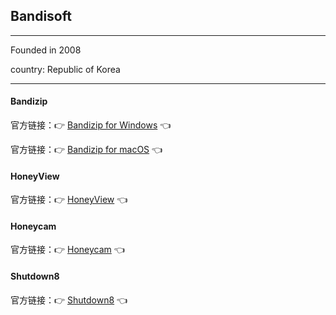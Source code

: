 ## Bandisoft

---

Founded in 2008

country: Republic of Korea

---

#### Bandizip

官方链接：👉 [Bandizip for Windows](
https://www.bandisoft.com/bandizip/
) 👈

官方链接：👉 [Bandizip for macOS](
https://www.bandisoft.com/bandizip.mac/
) 👈

#### HoneyView

官方链接：👉 [HoneyView](
https://www.bandisoft.com/honeyview/
) 👈

#### Honeycam

官方链接：👉 [Honeycam](
https://www.bandisoft.com/honeycam/
) 👈

#### Shutdown8

官方链接：👉 [Shutdown8](
https://www.bandisoft.com/shutdown8/
) 👈











